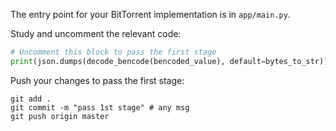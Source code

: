 The entry point for your BitTorrent implementation is in `app/main.py`.

Study and uncomment the relevant code: 

```python
# Uncomment this block to pass the first stage
print(json.dumps(decode_bencode(bencoded_value), default=bytes_to_str))
```

Push your changes to pass the first stage:

```
git add .
git commit -m "pass 1st stage" # any msg
git push origin master
```
